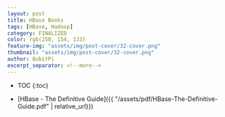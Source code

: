 ```yaml
---
layout: post
title: HBase Books
tags: [HBase, Hadoop]
category: FINALIZED
color: rgb(250, 154, 133)
feature-img: "assets/img/post-cover/32-cover.png"
thumbnail: "assets/img/post-cover/32-cover.png"
author: QubitPi
excerpt_separator: <!--more-->
---
```


<!--more-->

* TOC
{:toc} 

* [HBase - The Definitive Guide]({{ "/assets/pdf/HBase-The-Definitive-Guide.pdf" | relative_url}})
